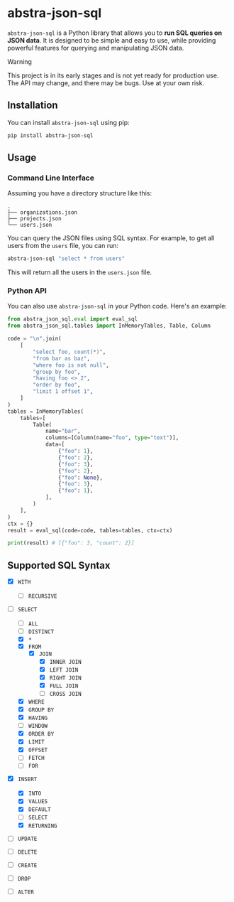 # abstra-json-sql

`abstra-json-sql` is a Python library that allows you to **run SQL queries on JSON data**. It is designed to be simple and easy to use, while providing powerful features for querying and manipulating JSON data.

> [!WARNING]  
> This project is in its early stages and is not yet ready for production use. The API may change, and there may be bugs. Use at your own risk.

## Installation

You can install `abstra-json-sql` using pip:

```sh
pip install abstra-json-sql
```

## Usage

### Command Line Interface

Assuming you have a directory structure like this:

```
.
├── organizations.json
├── projects.json
└── users.json
```

You can query the JSON files using SQL syntax. For example, to get all users from the `users` file, you can run:

```sh
abstra-json-sql "select * from users"
```

This will return all the users in the `users.json` file.

### Python API

You can also use `abstra-json-sql` in your Python code. Here's an example:

```python
from abstra_json_sql.eval import eval_sql
from abstra_json_sql.tables import InMemoryTables, Table, Column

code = "\n".join(
    [
        "select foo, count(*)",
        "from bar as baz",
        "where foo is not null",
        "group by foo",
        "having foo <> 2",
        "order by foo",
        "limit 1 offset 1",
    ]
)
tables = InMemoryTables(
    tables=[
        Table(
            name="bar",
            columns=[Column(name="foo", type="text")],
            data=[
                {"foo": 1},
                {"foo": 2},
                {"foo": 3},
                {"foo": 2},
                {"foo": None},
                {"foo": 3},
                {"foo": 1},
            ],
        )
    ],
)
ctx = {}
result = eval_sql(code=code, tables=tables, ctx=ctx)

print(result) # [{"foo": 3, "count": 2}]
```
## Supported SQL Syntax

- [x] `WITH`
    - [ ] `RECURSIVE`

- [ ] `SELECT`
    - [ ] `ALL`
    - [ ] `DISTINCT`
    - [x] `*`
    - [x] `FROM`
        - [x] `JOIN`
            - [x] `INNER JOIN`
            - [x] `LEFT JOIN`
            - [x] `RIGHT JOIN`
            - [x] `FULL JOIN`
            - [ ] `CROSS JOIN`
    - [x] `WHERE`
    - [x] `GROUP BY`
    - [x] `HAVING`
    - [ ] `WINDOW`
    - [x] `ORDER BY`
    - [x] `LIMIT`
    - [x] `OFFSET`
    - [ ] `FETCH`
    - [ ] `FOR`

- [x] `INSERT`
    - [x] `INTO`
    - [x] `VALUES`
    - [x] `DEFAULT`
    - [ ] `SELECT`
    - [x] `RETURNING`
- [ ] `UPDATE`
- [ ] `DELETE`

- [ ] `CREATE`
- [ ] `DROP`
- [ ] `ALTER`
